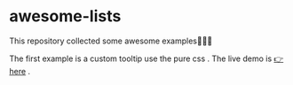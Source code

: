 # awesome-lists

This repository collected some awesome examples🎉🎉🎉

The first example is a custom tooltip use the pure css . The live demo is <a href="http://purecsstooltip.surge.sh/" target="_blank">👉 here</a> . 
